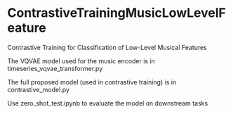 # ContrastiveTrainingMusicLowLevelFeature
Contrastive Training for Classification of Low-Level Musical Features

The VQVAE model used for the music encoder is in timeseries_vqvae_transformer.py 

The full proposed model (used in contrastive training) is in contrastive_model.py 

Use zero_shot_test.ipynb to evaluate the model on downstream tasks
